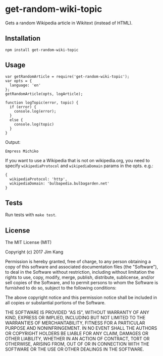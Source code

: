 get-random-wiki-topic
==================

Gets a random Wikipedia article in Wikitext (instead of HTML).

Installation
------------

    npm install get-random-wiki-topic

Usage
-----

    var getRandomArticle = require('get-random-wiki-topic');
    var opts = {
      language: 'en'
    };
    getRandomArticle(opts, logArticle);

    function logTopic(error, topic) {
      if (error) {
        console.log(error);
      }
      else {
        console.log(topic)
      }
    }

Output:

    Empress Michiko

If you want to use a Wikipedia that is not on wikipedia.org, you need to specify `wikipediaProtocol` and `wikipediaDomain` params in the opts. e.g.:

    {
      wikipediaProtocol: 'http',
      wikipediaDomain: 'bulbapedia.bulbagarden.net'
    }

Tests
-----

Run tests with `make test`.

License
-------

The MIT License (MIT)

Copyright (c) 2017 Jim Kang

Permission is hereby granted, free of charge, to any person obtaining a copy
of this software and associated documentation files (the "Software"), to deal
in the Software without restriction, including without limitation the rights
to use, copy, modify, merge, publish, distribute, sublicense, and/or sell
copies of the Software, and to permit persons to whom the Software is
furnished to do so, subject to the following conditions:

The above copyright notice and this permission notice shall be included in
all copies or substantial portions of the Software.

THE SOFTWARE IS PROVIDED "AS IS", WITHOUT WARRANTY OF ANY KIND, EXPRESS OR
IMPLIED, INCLUDING BUT NOT LIMITED TO THE WARRANTIES OF MERCHANTABILITY,
FITNESS FOR A PARTICULAR PURPOSE AND NONINFRINGEMENT. IN NO EVENT SHALL THE
AUTHORS OR COPYRIGHT HOLDERS BE LIABLE FOR ANY CLAIM, DAMAGES OR OTHER
LIABILITY, WHETHER IN AN ACTION OF CONTRACT, TORT OR OTHERWISE, ARISING FROM,
OUT OF OR IN CONNECTION WITH THE SOFTWARE OR THE USE OR OTHER DEALINGS IN
THE SOFTWARE.
